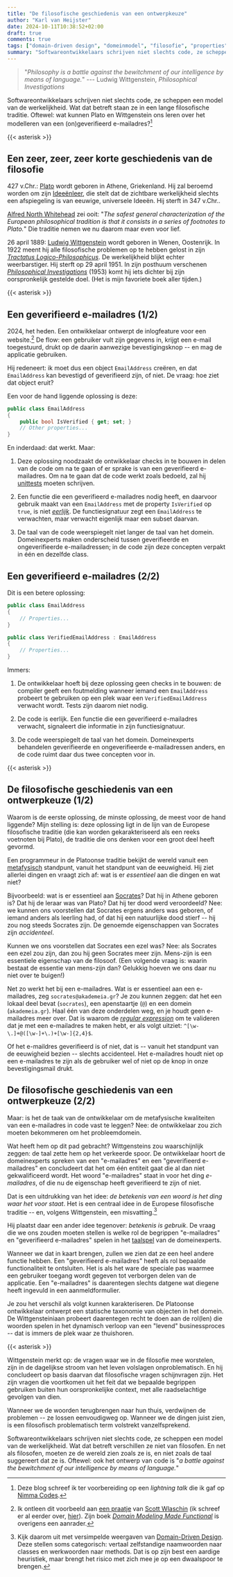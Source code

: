 ```yaml
---
title: "De filosofische geschiedenis van een ontwerpkeuze"
author: "Karl van Heijster"
date: 2024-10-11T10:38:52+02:00
draft: true
comments: true
tags: ["domain-driven design", "domeinmodel", "filosofie", "properties", "Wittgenstein, Ludwig"]
summary: "Softwareontwikkelaars schrijven niet slechts code, ze scheppen een model van de werkelijkheid. Wat dat betreft staan ze in een lange filosofische traditie. Oftewel: wat kunnen Plato en Wittgenstein ons leren over het modelleren van een (on)geverifieerd e-mailadres?"
---
```


> "*Philosophy is a battle against the bewitchment of our intelligence by means of language.*" --- Ludwig Wittgenstein, *Philosophical Investigations*


Softwareontwikkelaars schrijven niet slechts code, ze scheppen een model van de werkelijkheid. Wat dat betreft staan ze in een lange filosofische traditie. Oftewel: wat kunnen Plato en Wittgenstein ons leren over het modelleren van een (on)geverifieerd e-mailadres?[^1]


{{< asterisk >}}


## Een zeer, zeer, zeer korte geschiedenis van de filosofie


427 v.Chr.: [Plato](https://plato.stanford.edu/entries/plato/ "'Plato', Stanford Encyclopedia of Philosophy") wordt geboren in Athene, Griekenland. Hij zal beroemd worden om zijn [Ideeënleer](https://en.wikipedia.org/wiki/Theory_of_forms "'Theory of forms', Wikipedia"), die stelt dat de zichtbare werkelijkheid slechts een afspiegeling is van eeuwige, universele Ideeën. Hij sterft in 347 v.Chr..


[Alfred North Whitehead](https://plato.stanford.edu/entries/whitehead/ "'Alfred North Whitehead', Stanford Encyclopedia of Philosophy") zei ooit: "*The safest general characterization of the European philosophical tradition is that it consists in a series of footnotes to Plato.*" Die traditie nemen we nu daarom maar even voor lief.


26 april 1889: [Ludwig Wittgenstein](https://plato.stanford.edu/entries/wittgenstein/ "'Ludwig Wittgenstein', Stanford Encyclopedia of Philosophy") wordt geboren in Wenen, Oostenrijk. In 1922 meent hij alle filosofische problemen op te hebben gelost in zijn [*Tractatus Logico-Philosophicus*](https://en.wikipedia.org/wiki/Tractatus_Logico-Philosophicus "'Tractatus Logico-Philosophicus', Wikipedia"). De werkelijkheid blijkt echter weerbarstiger. Hij sterft op 29 april 1951. In zijn posthuum verschenen [*Philosophical Investigations*](https://en.wikipedia.org/wiki/Philosophical_Investigations "'Philosophical Investigations', Wikipedia") (1953) komt hij iets dichter bij zijn oorspronkelijk gestelde doel. (Het is mijn favoriete boek aller tijden.)


{{< asterisk >}}


## Een geverifieerd e-mailadres (1/2)


2024, het heden. Een ontwikkelaar ontwerpt de inlogfeature voor een website.[^2] De flow: een gebruiker vult zijn gegevens in, krijgt een e-mail toegestuurd, drukt op de daarin aanwezige bevestigingsknop -- en mag de applicatie gebruiken. 


Hij redeneert: ik moet dus een object `EmailAddress` creëren, en dat `EmailAddress` kan bevestigd of geverifieerd zijn, of niet. De vraag: hoe ziet dat object eruit? 


Een voor de hand liggende oplossing is deze:


```cs
public class EmailAddress 
{
    public bool IsVerified { get; set; }
    // Other properties...
}
```


En inderdaad: dat werkt. Maar: 

1. Deze oplossing noodzaakt de ontwikkelaar checks in te bouwen in delen van de code om na te gaan of er sprake is van een geverifieerd e-mailadres. Om na te gaan dat de code werkt zoals bedoeld, zal hij [unittests](/tags/unit-tests/ "Blogs met de tag 'unit tests'") moeten schrijven. 

2. Een functie die een geverifieerd e-mailadres nodig heeft, en daarvoor gebruik maakt van een `EmailAddress` met de property `IsVerified` op `true`, is niet [*eerlijk*](/blog/22/07/wat-zijn-eerlijke-functies/ "'Wat zijn eerlijke functies?'"). De functiesignatuur zegt een `EmailAddress` te verwachten, maar verwacht eigenlijk maar een subset daarvan. 

3. De taal van de code weerspiegelt niet langer de taal van het domein. Domeinexperts maken onderscheid tussen geverifieerde en ongeverifieerde e-mailadressen; in de code zijn deze concepten verpakt in één en dezelfde class.


## Een geverifieerd e-mailadres (2/2)


Dit is een betere oplossing:


```cs
public class EmailAddress 
{ 
    // Properties... 
}

public class VerifiedEmailAddress : EmailAddress 
{ 
    // Properties... 
}
```


Immers:


1. De ontwikkelaar hoeft bij deze oplossing geen checks in te bouwen: de compiler geeft een foutmelding wanneer iemand een `EmailAddress` probeert te gebruiken op een plek waar een `VerifiedEmailAddress` verwacht wordt. Tests zijn daarom niet nodig.

2. De code is eerlijk. Een functie die een geverifieerd e-mailadres verwacht, signaleert die informatie in zijn functiesignatuur.

3. De code weerspiegelt de taal van het domein. Domeinexperts behandelen geverifieerde en ongeverifieerde e-mailadressen anders, en de code ruimt daar dus twee concepten voor in.


{{< asterisk >}}


## De filosofische geschiedenis van een ontwerpkeuze (1/2)


Waarom is de eerste oplossing, de minste oplossing, de meest voor de hand liggende? Mijn stelling is: deze oplossing ligt in de lijn van de Europese filosofische traditie (die kan worden gekarakteriseerd als een reeks voetnoten bij Plato), de traditie die ons denken voor een groot deel heeft gevormd.


Een programmeur in de Platoonse traditie bekijkt de wereld vanuit een [metafysisch](https://plato.stanford.edu/entries/metaphysics/ "'Metaphysics', Stanford Encyclopedia of Philosophy") standpunt, vanuit het standpunt van de eeuwigheid. Hij ziet allerlei dingen en vraagt zich af: wat is er *essentieel* aan die dingen en wat niet?


Bijvoorbeeld: wat is er essentieel aan [Socrates](https://plato.stanford.edu/entries/socrates/ "'Socrates', Stanford Encyclopedia of Philosophy")? Dat hij in Athene geboren is? Dat hij de leraar was van Plato? Dat hij ter dood werd veroordeeld? Nee: we kunnen ons voorstellen dat Socrates ergens anders was geboren, of iemand anders als leerling had, of dat hij een natuurlijke dood stierf -- hij zou nog steeds Socrates zijn. De genoemde eigenschappen van Socrates zijn *accidenteel*.


Kunnen we ons voorstellen dat Socrates een ezel was? Nee: als Socrates een ezel zou zijn, dan zou hij geen Socrates meer zijn. Mens-zijn is een essentiele eigenschap van de filosoof. (Een volgende vraag is: waarin bestaat de essentie van mens-zijn dan? Gelukkig hoeven we ons daar nu niet over te buigen!)


Net zo werkt het bij een e-mailadres. Wat is er essentieel aan een e-mailadres, zeg `socrates@akademeia.gr`? Je zou kunnen zeggen: dat het een lokaal deel bevat (`socrates`), een apenstaartje (`@`) en een domein (`akademeia.gr`). Haal één van deze onderdelen weg, en je houdt geen e-mailadres meer over. Dat is waarom de [*regular expression*](https://en.wikipedia.org/wiki/Regular_expression "'Regular expression', Wikipedia") om te valideren dat je met een e-mailadres te maken hebt, er als volgt uitziet: `^[\w-\.]+@([\w-]+\.)+[\w-]{2,4}$`.


Of het e-maildres geverifieerd is of niet, dat is -- vanuit het standpunt van de eeuwigheid bezien -- slechts accidenteel. Het e-mailadres houdt niet op een e-mailadres te zijn als de gebruiker wel of niet op de knop in onze bevestigingsmail drukt. 


## De filosofische geschiedenis van een ontwerpkeuze (2/2)


Maar: is het de taak van de ontwikkelaar om de metafysische kwaliteiten van een e-mailadres in code vast te leggen? Nee: de ontwikkelaar zou zich moeten bekommeren om het probleemdomein.


Wat heeft hem op dit pad gebracht? Wittgensteins zou waarschijnlijk zeggen: de taal zette hem op het verkeerde spoor. De ontwikkelaar hoort de domeinexperts spreken van een "e-mailadres" en een "geverifieerd e-mailadres" en concludeert dat het om één entiteit gaat die al dan niet gekwalificeerd wordt. Het woord "e-mailadres" staat in voor het ding *e-mailadres*, of die nu de eigenschap heeft geverifieerd te zijn of niet.


Dat is een uitdrukking van het idee: *de betekenis van een woord is het ding waar het voor staat*. Het is een centraal idee in de Europese filosofische traditie -- en, volgens Wittgenstein, een misvatting.[^3]


Hij plaatst daar een ander idee tegenover: *betekenis is gebruik*. De vraag die we ons zouden moeten stellen is welke rol de begrippen "e-mailadres" en "geverifieerd e-mailadres" spelen in het [taalspel](https://en.wikipedia.org/wiki/Language_game_(philosophy) "'Language game (philosophy)', Wikipedia") van de domeinexperts.


Wanneer we dat in kaart brengen, zullen we zien dat ze een heel andere functie hebben. Een "geverifieerd e-mailadres" heeft als rol bepaalde functionaliteit te ontsluiten. Het is als het ware de speciale pas waarmee een gebruiker toegang wordt gegeven tot verborgen delen van de applicatie. Een "e-mailadres" is daarentegen slechts datgene wat diegene heeft ingevuld in een aanmeldformulier. 


Je zou het verschil als volgt kunnen karakteriseren. De Platoonse ontwikkelaar ontwerpt een statische taxonomie van objecten in het domein. De Wittgensteiniaan probeert daarentegen recht te doen aan de rol(len) die woorden spelen in het dynamisch verloop van een "levend" businessproces -- dat is immers de plek waar ze thuishoren.


{{< asterisk >}}


Wittgenstein merkt op: de vragen waar we in de filosofie mee worstelen, zijn in de dagelijkse stroom van het leven volslagen onproblematisch. En hij concludeert op basis daarvan dat filosofische vragen schijnvragen zijn. Het zijn vragen die voortkomen uit het feit dat we bepaalde begrippen gebruiken buiten hun oorspronkelijke context, met alle raadselachtige gevolgen van dien. 


Wanneer we de woorden terugbrengen naar hun thuis, verdwijnen de problemen -- ze lossen eenvoudigweg op. Wanneer we de dingen juist zien, is een filosofisch problematisch term volstrekt vanzelfsprekend.


Softwareontwikkelaars schrijven niet slechts code, ze scheppen een model van de werkelijkheid. Wat dat betreft verschillen ze niet van filosofen. En net als filosofen, moeten ze de wereld zien zoals ze is, en niet zoals de taal suggereert dat ze is. Oftewel: ook het ontwerp van code is "*a battle against the bewitchment of our intelligence by means of language.*" 


[^1]: Deze blog schreef ik ter voorbereiding op een *lightning talk* die ik gaf op [Nimma Codes](https://www.nimma.codes/).

[^2]: Ik ontleen dit voorbeeld aan [een praatje](https://www.youtube.com/watch?v=MlPQ0FsPxPY "'Domain Modeling Made Functional – Scott Wlaschin', YouTube") van [Scott Wlaschin](https://scottwlaschin.com/) (ik schreef er al eerder over, [hier](/blog/23/01/eerlijke-domeinmodellen/ "'Eerlijke domeinmodellen'")). Zijn boek [*Domain Modeling Made Functional*](https://pragprog.com/titles/swdddf/domain-modeling-made-functional/) is overigens een aanrader.

[^3]: Kijk daarom uit met versimpelde weergaven van [Domain-Driven Design](/tags/domain-driven-design/ "Blogs met de tag 'domain-driven design'"). Deze stellen soms categorisch: vertaal zelfstandige naamwoorden naar classes en werkwoorden naar methods. Dat is op zijn best een aardige heuristiek, maar brengt het risico met zich mee je op een dwaalspoor te brengen.
